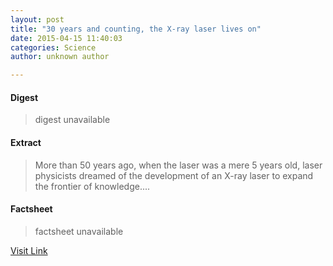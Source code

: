 ```yaml
---
layout: post
title: "30 years and counting, the X-ray laser lives on"
date: 2015-04-15 11:40:03
categories: Science
author: unknown author

---
```



#### Digest
>digest unavailable

#### Extract
>More than 50 years ago, when the laser was a mere 5 years old, laser physicists dreamed of the development of an X-ray laser to expand the frontier of knowledge....

#### Factsheet
>factsheet unavailable

[Visit Link](http://phys.org/news348301570.html)


